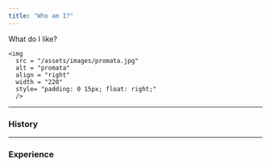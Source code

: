 ```yaml
---
title: "Who am I?" 
---
```


What do I like?

```{=html}
<img 
  src = "/assets/images/promata.jpg"
  alt = "promata"
  align = "right"
  width = "220"
  style= "padding: 0 15px; float: right;"
  />
```
---
### History ###
---

### Experience
